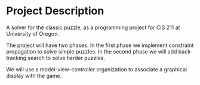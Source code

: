 # Project Description
A solver for the classic puzzle, as a programming 
project for CIS 211 at University of Oregon. 

The project will have two phases.  In the first phase 
we implement constraint propagation to solve simple 
puzzles.  In the second phase we will add back-tracking
search to solve harder puzzles. 

We will use a model-view-controller organization to 
associate a graphical display with the game. 

